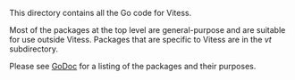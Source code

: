 This directory contains all the Go code for Vitess.

Most of the packages at the top level are general-purpose and are suitable
for use outside Vitess. Packages that are specific to Vitess are in the *vt*
subdirectory.

Please see [GoDoc](http://godoc.org/github.com/openark/vitess/go) for
a listing of the packages and their purposes.
